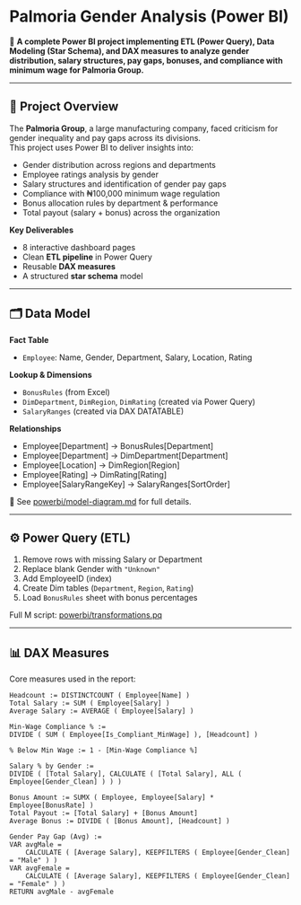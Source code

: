 # Palmoria Gender Analysis (Power BI)

🚀 **A complete Power BI project implementing ETL (Power Query), Data Modeling (Star Schema), and DAX measures to analyze gender distribution, salary structures, pay gaps, bonuses, and compliance with minimum wage for Palmoria Group.**

---

## 📌 Project Overview

The **Palmoria Group**, a large manufacturing company, faced criticism for gender inequality and pay gaps across its divisions.  
This project uses Power BI to deliver insights into:

- Gender distribution across regions and departments
- Employee ratings analysis by gender
- Salary structures and identification of gender pay gaps
- Compliance with ₦100,000 minimum wage regulation
- Bonus allocation rules by department & performance
- Total payout (salary + bonus) across the organization

**Key Deliverables**
- 8 interactive dashboard pages
- Clean **ETL pipeline** in Power Query
- Reusable **DAX measures**
- A structured **star schema** model

---

## 🗂️ Data Model

**Fact Table**
- `Employee`: Name, Gender, Department, Salary, Location, Rating  

**Lookup & Dimensions**
- `BonusRules` (from Excel)  
- `DimDepartment`, `DimRegion`, `DimRating` (created via Power Query)  
- `SalaryRanges` (created via DAX DATATABLE)  

**Relationships**
- Employee[Department] → BonusRules[Department]  
- Employee[Department] → DimDepartment[Department]  
- Employee[Location] → DimRegion[Region]  
- Employee[Rating] → DimRating[Rating]  
- Employee[SalaryRangeKey] → SalaryRanges[SortOrder]  

📖 See [powerbi/model-diagram.md](../powerbi/model-diagram.md) for full details.

---

## ⚙️ Power Query (ETL)

1. Remove rows with missing Salary or Department  
2. Replace blank Gender with `"Unknown"`  
3. Add EmployeeID (index)  
4. Create Dim tables (`Department`, `Region`, `Rating`)  
5. Load `BonusRules` sheet with bonus percentages  

Full M script: [powerbi/transformations.pq](../powerbi/transformations.pq)

---

## 📊 DAX Measures

Core measures used in the report:

```DAX
Headcount := DISTINCTCOUNT ( Employee[Name] )
Total Salary := SUM ( Employee[Salary] )
Average Salary := AVERAGE ( Employee[Salary] )

Min-Wage Compliance % :=
DIVIDE ( SUM ( Employee[Is_Compliant_MinWage] ), [Headcount] )

% Below Min Wage := 1 - [Min-Wage Compliance %]

Salary % by Gender :=
DIVIDE ( [Total Salary], CALCULATE ( [Total Salary], ALL ( Employee[Gender_Clean] ) ) )

Bonus Amount := SUMX ( Employee, Employee[Salary] * Employee[BonusRate] )
Total Payout := [Total Salary] + [Bonus Amount]
Average Bonus := DIVIDE ( [Bonus Amount], [Headcount] )

Gender Pay Gap (Avg) :=
VAR avgMale =
    CALCULATE ( [Average Salary], KEEPFILTERS ( Employee[Gender_Clean] = "Male" ) )
VAR avgFemale =
    CALCULATE ( [Average Salary], KEEPFILTERS ( Employee[Gender_Clean] = "Female" ) )
RETURN avgMale - avgFemale
